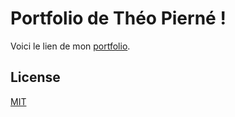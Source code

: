 # Portfolio de Théo Pierné !

Voici le lien de mon [portfolio](https://theopierne.fr/).

## License
[MIT](https://choosealicense.com/licenses/mit/)
